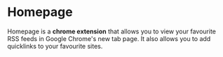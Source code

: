 # Homepage

Homepage is a **chrome extension** that allows you to view your favourite RSS feeds in Google Chrome's new tab page. It also allows you to add quicklinks to your favourite sites.
